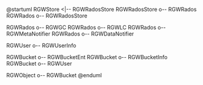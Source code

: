 @startuml
RGWStore <|-- RGWRadosStore
RGWRadosStore o-- RGWRados
RGWRados o-- RGWRadosStore

RGWRados o-- RGWGC
RGWRados o-- RGWLC
RGWRados o-- RGWMetaNotifier
RGWRados o-- RGWDataNotifier

RGWUser o-- RGWUserInfo

RGWBucket o-- RGWBucketEnt
RGWBucket o-- RGWBucketInfo
RGWBucket o-- RGWUser

RGWObject o-- RGWBucket
@enduml